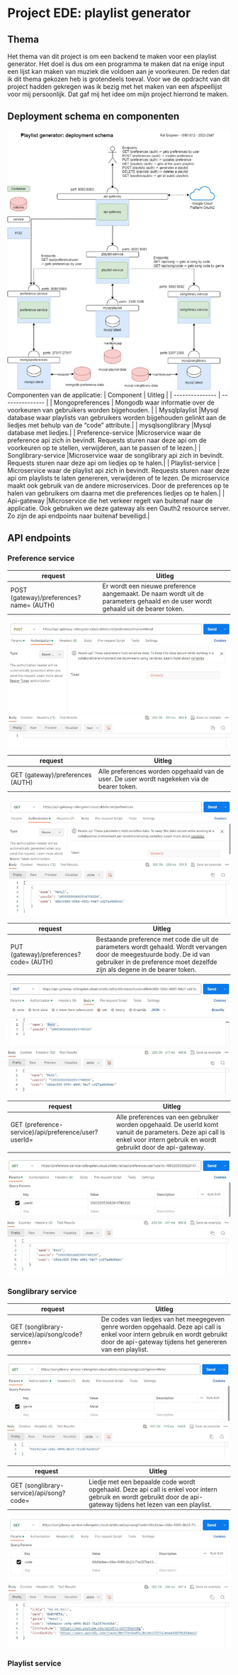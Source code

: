 # Project EDE: playlist generator

## Thema
Het thema van dit project is om een backend te maken voor een playlist generator. Het doel is dus om een programma te maken dat na enige input een lijst kan maken van muziek die voldoen aan je voorkeuren. 
De reden dat ik dit thema gekozen heb is grotendeels toeval. Voor we de opdracht van dit project hadden gekregen was ik bezig met het maken van een afspeellijst voor mij persoonlijk. Dat gaf mij het idee om mijn project hierrond te maken. 

## Deployment schema en componenten

![Schema](assets/./deploymentSchema.jpg)
Componenten van de applicatie:
| Component | Uitleg |
| --------------- | --------------- |
| Mongopreferences    | Mongodb waar informatie over de voorkeuren van gebruikers worden bijgehouden. |
| Mysqlplaylist    |Mysql database waar playlists van gebruikers worden bijgehouden gelinkt aan de liedjes met behulp van de “code” attribute.|
| mysqlsonglibrary    |Mysql database met liedjes.|
| Preference-service    |Microservice waar de preference api zich in bevindt. Requests sturen naar deze api om de voorkeuren op te stellen, verwijderen, aan te passen of te lezen.|
| Songlibrary-service    |Microservice waar de songlibrary api zich in bevindt. Requests sturen naar deze api om liedjes op te halen.|
| Playlist-service   | Microservice waar de playlist api zich in bevindt. Requests sturen naar deze api om playlists te laten genereren, verwijderen of te lezen. De microservice maakt ook gebruik van de andere microservices. Door de preferences op te halen van gebruikers om daarna met die preferences liedjes op te halen.|
| Api-gateway   |Microservice die het verkeer regelt van buitenaf naar de applicatie. Ook gebruiken we deze gateway als een Oauth2 resource server. Zo zijn de api endpoints naar buitenaf beveiligd.|

## API endpoints
### Preference service

| request | Uitleg |
| --------------- | --------------- |
|POST (gateway)/preferences?name= (AUTH)|Er wordt een nieuwe preference aangemaakt. De naam wordt uit de parameters gehaald en de user wordt gehaald uit de bearer token.|

![postman test: post preference](assets/post_preference.JPG)

| request | Uitleg |
| --------------- | --------------- |
|GET (gateway)/preferences (AUTH)|Alle preferences worden opgehaald van de user. De user wordt nagekeken via de bearer token. |

![postman test: get preferences](assets/get_preferences.JPG)

| request | Uitleg |
| --------------- | --------------- |
|PUT (gateway)/preferences?code= (AUTH)|Bestaande preference met code die uit de parameters wordt gehaald. Wordt vervangen door de meegestuurde body. De id van gebruiker in de preference moet dezelfde zijn als degene in de bearer token.|

![postman test: put preference](assets/put_preference.JPG)

| request | Uitleg |
| --------------- | --------------- |
|GET (preference-service)/api/preference/user?userId=|Alle preferences van een gebruiker worden opgehaald. De userId komt vanuit de parameters. Deze api call is enkel voor intern gebruik en wordt gebruikt door de api-gateway.|

![postman test: get preferences (intern gebruik)](assets/get_preferences_intern.JPG)

### Songlibrary service

| request | Uitleg |
| --------------- | --------------- |
|GET (songlibrary-service)/api/song/code?genre=|De codes van liedjes van het meegegeven genre worden opgehaald. Deze api call is enkel voor intern gebruik en wordt gebruikt door de api-gateway tijdens het genereren van een playlist.|

![postman test: get songcodes](assets/get_songcodes.JPG)

| request | Uitleg |
| --------------- | --------------- |
GET (songlibrary-service)/api/song?code=|Liedje met een bepaalde code wordt opgehaald. Deze api call is enkel voor intern gebruik en wordt gebruikt door de api-gateway tijdens het lezen van een playlist.|

![postman test: get song](assets/get_song.JPG)

### Playlist service
